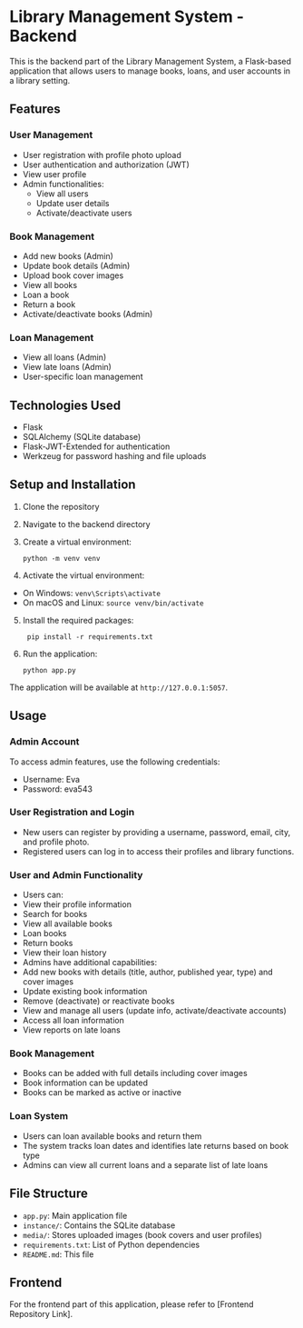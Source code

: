 # Library Management System - Backend

This is the backend part of the Library Management System, a Flask-based application that allows users to manage books, loans, and user accounts in a library setting.

## Features

### User Management
- User registration with profile photo upload
- User authentication and authorization (JWT)
- View user profile
- Admin functionalities:
  - View all users
  - Update user details
  - Activate/deactivate users

### Book Management
- Add new books (Admin)
- Update book details (Admin)
- Upload book cover images
- View all books
- Loan a book
- Return a book
- Activate/deactivate books (Admin)

### Loan Management
- View all loans (Admin)
- View late loans (Admin)
- User-specific loan management

## Technologies Used

- Flask
- SQLAlchemy (SQLite database)
- Flask-JWT-Extended for authentication
- Werkzeug for password hashing and file uploads

## Setup and Installation

1. Clone the repository
2. Navigate to the backend directory
3. Create a virtual environment:  

       python -m venv venv
4. Activate the virtual environment:
- On Windows: `venv\Scripts\activate`
- On macOS and Linux: `source venv/bin/activate`
5. Install the required packages:    
        
        pip install -r requirements.txt  
6. Run the application:  
       
       python app.py           
       
The application will be available at `http://127.0.0.1:5057`.

## Usage

### Admin Account
To access admin features, use the following credentials:
- Username: Eva
- Password: eva543

### User Registration and Login
- New users can register by providing a username, password, email, city, and profile photo.
- Registered users can log in to access their profiles and library functions.

### User and Admin Functionality
- Users can:
- View their profile information
- Search for books
- View all available books
- Loan books
- Return books
- View their loan history
- Admins have additional capabilities:
- Add new books with details (title, author, published year, type) and cover images
- Update existing book information
- Remove (deactivate) or reactivate books
- View and manage all users (update info, activate/deactivate accounts)
- Access all loan information
- View reports on late loans

### Book Management
- Books can be added with full details including cover images
- Book information can be updated
- Books can be marked as active or inactive

### Loan System
- Users can loan available books and return them
- The system tracks loan dates and identifies late returns based on book type
- Admins can view all current loans and a separate list of late loans

## File Structure
- `app.py`: Main application file
- `instance/`: Contains the SQLite database
- `media/`: Stores uploaded images (book covers and user profiles)
- `requirements.txt`: List of Python dependencies
- `README.md`: This file

## Frontend

For the frontend part of this application, please refer to [Frontend Repository Link].       